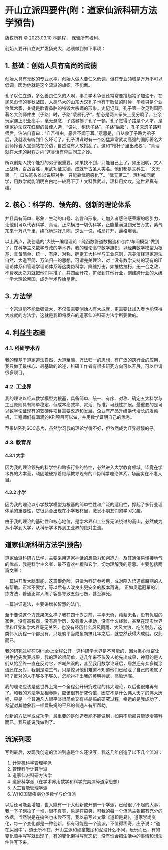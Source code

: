 # 开山立派四要件(附：道家仙派科研方法学预告)

版权所有 © 2023.03.10 林鹏程， 保留所有权利。

创始人要开山立派并发扬光大，必须做到如下事项：

## 1. 基础：创始人具有高尚的武德

创始人具有无敌的专业水平。创始人做人要仁义低调，但在专业领域是万万不可以低调。因为他就是这个流派的旗帜，不能倒。

孔子以仁立道，多么善良仁义的人啊，事关学术争议还常常要撸起袖子加油干，在民风彪悍的春秋战国，人高马大的山东大汉孔子也有干败仗的时候，毕竟只是个业余武术家，关键是脸青鼻肿的特毁大宗师的形象。史记记载，孔子第一次见到国际著名大剑师仲由（子路）时，子路“凌暴孔子”，想必是两人拳头上见分晓了，业余玩家遇上职业高手，毫无悬念，子路暴揍了孔子一顿，孔子觉得子路是个人才，是儒家护法双花红棍的最佳人选，“设礼，稍诱子路”，子路“后服”，孔子忽悠子路拜师后，沾沾自喜曰：“自吾得由，恶言不闻于耳。”意思是，自从收了子路为弟子后，我就没有听到什么坏话了。孔子讲课时有一个凶猛异常武功高强的国际著名大剑师拎着大宝剑站在旁边，自然没有人敢捣乱了。这和“枪杆子里出政权”、“真理就在大炮的射程之内”这类话有异曲同工之妙。

所以创始人找个能打的弟子很重要，如果找不到，只能自己上了，如王阳明，文人上战场，百战百胜，用武功证文德，成就千古圣人美名。他们都是文科生，“文无第一”，口头笔头难以说服对手，只能靠武德感化了。“武无第二”，理科如同武学，用数学就能明明白白地一较高下了！文科靠武斗，理科用文攻。这世界真有趣。

## 2. 核心：科学的、领先的、创新的理论体系

并且具有简单、形象、生动的口号、名言和形象，让加入者感倍感荣耀的吸引力，让他们可以代表科学、真理、正义横扫一切伪科学，正能量满溢到光芒万丈，紫气东来十万八千里，绕飞地球好几圈，这么一说，格局打开，逼格爆表。

以上两点，我创造的“大统一编程理论：纯函数管道数据流和仓库/车间模型”做到了，在科学主义数学专政的学术界，我的理论高举数学旗帜，以经典数学模型为根基，具备简单、统一、有序、对称、确定五大科学与工业原则，完美演绎道家道法自然、大道至简、万法归一的思想，可谓完美理论，对上没有数学支持的现有的IT理论体系和管理学理论体系等这类伪科学，降维打击，如摧枯拉朽，无一合之敌，不费吹灰之力就把他们平推了，并四面开花，扩张到其他行业，创建跨行业的大统一学术理论帝国，成为学术界始皇帝。

## 3. 方法学

一个宗派能不能做强做大，不仅仅需要创始人有大成就，更需要让加入者也能获得大成就的方法学，这就是我即将发布的道家仙派科研方法学所要做的。

## 4. 利益生态圈

### 4.1. 科研学术界

我的理基于道家道法自然、大道至简、万法归一的思想，有广泛的跨行业的应用，我只做了最核心、最基础的论述，科研工作者有很多研究方向可以开展，可以申请很多项目。

### 4.2. 工业界

我的理论以经典数学模型为根基，具备简单、统一、有序、对称、确定五大科学与工业原则具有简单稳定、低成本高效率、灵活、标准，可线性扩展。最重要的是可以数学论证现有的软硬件项目需要改造和发展，企业有产品升级换代增长的发动机，工程师们有满满的KPI项目可以做，并用数学证明自己的优秀。

苹果M系列SOC芯片，虽然学习我的理论学得不好，但依然成为IT界最靓的仔。

### 4.3. 教育界

#### 4.3.1 大学

因为我的理论领先的科学性和跨多行业的特性，必然进入大学教育领域。毕竟在学术界的大本营，顽固地硬撑着继续教导现有的IT伪科学理论体系，场面实在不堪入目。

#### 4.3.2 小学

因为我的理论以小学数学模型为根基的简单性性和广泛的适用性，撑起了多行业理体系的重要性，它很适合出现在小学教材里，激发小朋友们的学习兴趣。

由于我的理论的基础性和核心地位，是学术界和工业界无法绕过的高山，必然成为从小学到大学，从科研学术界到工业界的绝对主流。

## 道家仙派科研方法学(预告)

道家仙派科研方法学，主要采用道家神话的想像力和创造力，及其通俗易懂接地气的优点，我是科学主义者，最不喜欢神棍和玄学，切勿理解我的意思。主要包括两篇文章：

一篇讲开发大脑潜能，这篇很危险，只做为科研参考用，或对陷入悟道疯魔期的人有帮助。正常不要学，等以后有人改良出更安全的版本再说。
正如奥运冠军的训练方法，普通正常人练了容易导致五劳七伤，甚至猝死。

一篇讲证道法，主要讲增长智慧的法门。

至于要说这个方效果怎么样？我在四十岁之前，平平无奇，藉藉无名，没有优越的家世，没有高智商，没有高学历，没有贵人相助，没有什么经验，甚至在现实世界里和IT界和学术界毫无关系，也没有经历什么风风雨雨、大风大浪、吃苦耐劳，这类伟人历程一个都没有，只是躺平当咸鱼胡搞几年之后，就忽然获得大成就。仅此而已。

我的研究过程在GitHub上全程公开，这科研学术界是不可能的，因为担心泄密让对手抢先发表成果，我的理论很简单，这几年来不仅没人抢先出成果，神奇的是人们从始至终一直在反对它，冷嘲热讽的，甚至我用数学论证后，居然还有众多糊涂蛋还在反对，我倒是没生气，只是惊讶他们难道不知道他们已经泄了自己的老底了吗？反对的人不够多不够久，怎能衬托出我的英明神武、高瞻远瞩。

我的理论应该是这世界上第一个全程公开研究过程的伟大理论，以后也很难再有了。和我的方法学互相参照，应该很有研究价值，因它不是什么伟人天才的伟大历程，只是一个普通凡人很平淡很简单又有些胡搞的研究过程，幸运的是我成功了，希望对其他象我一样爱鼓捣的平凡的普通人有所帮助。

创新的方法学或成功学，最重要的是创造者能不能做到，如果不能那只能徒增笑料而已，我只能说我做到了。

## 流派列表

写到最后，发现我创造的流派到底是什么还没写，我这几年创造了以下几个流派：

1. 计算机科学管理学派
2. 管理科学计算学派
3. 道家仙派科研方法学
4. 道家科学派（在学术界用数学和科学完美演绎道家思想）
5. 人工智能管理学派
6. WHO国际疾病分类数学与价值派 

以后还可能会增加，世人能有一个大创新或开创一个学派，已经很了不起的大事，我一下子划拉了一堆，很不真实，象是在搞笑，可我的每一个流派主张都有充分的依据，当然说是在搞笑也未尝不可，我以前写过文章《道即是易》，道家崇尚变化，每一个变化都是一种创新，都有可能是一个流派，不值得稀奇，庄子说：“道在屎溺中”，道无所不在，开山立派和顽童撒尿和泥没什么不同，玩玩而已，有的变化顺手写写就出现了，有的变化懒得写就忘记，没有谁会把生活中的事情和想法件件写下来。
